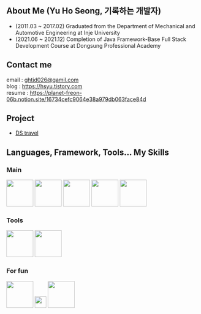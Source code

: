## About Me (Yu Ho Seong, 기록하는 개발자)



- (2011.03 ~ 2017.02) Graduated from the Department of  Mechanical and Automotive Engineering at Inje University
- (2021.06 ~ 2021.12) Completion of Java Framework-Base Full Stack Development Course at Dongsung Professional Academy

## Contact me

email : ghtjd026@gamil.com  
blog : https://hsyu.tistory.com  
resume : https://planet-freon-06b.notion.site/16734cefc9064e38a979db063face84d

## Project

- [DS travel](http://ibyeong.shop/)
  
  
## Languages, Framework, Tools... My Skills

### Main
<p align="left">
<img src="https://img1.daumcdn.net/thumb/R1280x0/?scode=mtistory2&fname=https%3A%2F%2Fblog.kakaocdn.net%2Fdn%2FNYxLk%2Fbtq4f1tSZjC%2F4eUiDnQRkFdz3ACVfinJr1%2Fimg.png" width="70">
<img src="https://img1.daumcdn.net/thumb/R1280x0/?scode=mtistory2&fname=https%3A%2F%2Fblog.kakaocdn.net%2Fdn%2FOE0Jq%2FbtqKZnwM71Y%2FGi1RUMrDoyKW6cAjVMkkv1%2Fimg.png" width="70">
<img src="https://media.vlpt.us/images/dainni/post/2214cf8b-57b6-42dd-8aa3-26f4ee4fd54f/Oracle-Logo.png" width="70">
<img src="https://media.vlpt.us/images/wavvy1022/post/d05e49ea-341a-4e6a-80db-ff322533464a/jpa.png" width="70">
<img src="https://t1.daumcdn.net/cfile/tistory/99D808505BBF3D4417" width="70">

### Tools
<p align="left">
<img src="https://media.vlpt.us/images/unihit/post/7aaeb335-5524-48f3-8e36-b324ad2bcaea/vscode%20image.png" width="70">
<img src="https://media.vlpt.us/images/c-on/post/fa111f29-20c1-43c8-890b-ba15be5ae1da/%EA%B9%83%ED%97%88%EB%B8%8C.png" width="70">


### For fun
<p align="left">
<img src="https://image.toast.com/aaaadh/real/2021/techblog/1%288%29.png" width="70">
<img src="https://taiwebs.com/upload/icons/nosqlbooster-for-mongodb100-100.jpg" width="30">
<img src="https://miro.medium.com/max/1400/1*XCNkFQnw2-mo-pVdjm0DUA.png" width="70">






